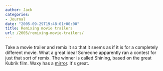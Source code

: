 ```yaml
---
author: Jack
categories:
- Journal
date: "2005-09-29T19:48:01+00:00"
title: Remixing movie trailers
url: /2005/remixing-movie-trailers/
---
```


Take a movie trailer and remix it so that it seems as if it is for a completely different movie. What a great idea! Someone apparently ran a contest for just that sort of remix. The winner is called Shining, based on the great Kubrik film. Waxy has a [mirror][1]. It's great.

 [1]: http://waxy.org/random/video/shining_redux.mov